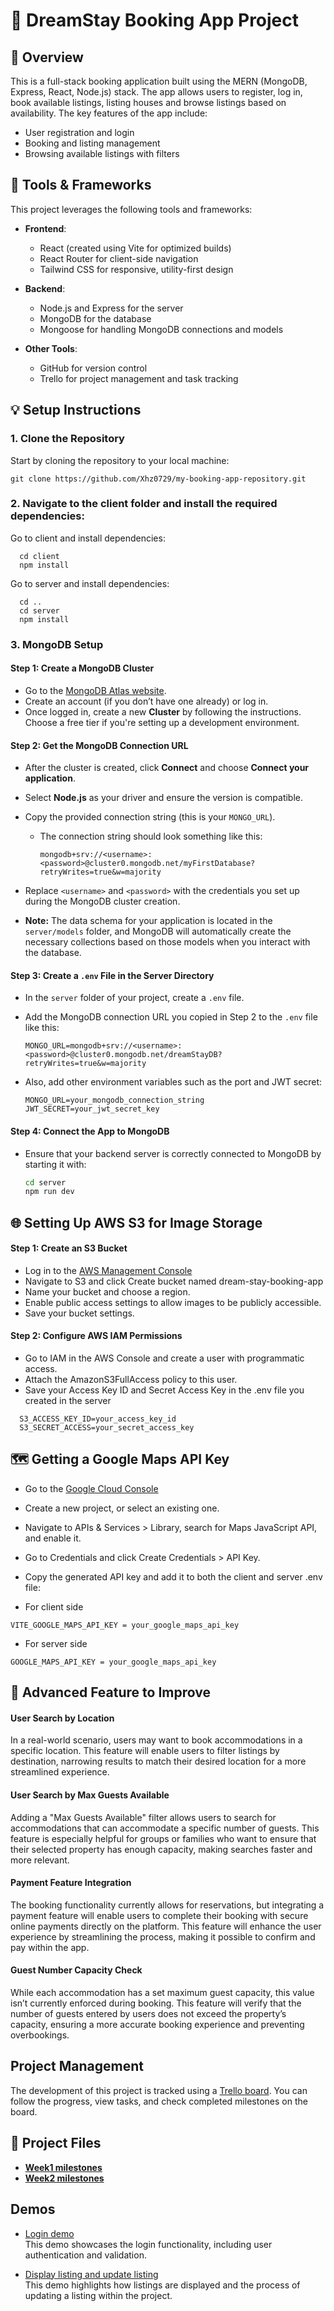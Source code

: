 # 🏡 DreamStay Booking App Project

## 📌 Overview

This is a full-stack booking application built using the MERN (MongoDB, Express, React, Node.js) stack. The app allows users to register, log in, book available listings, listing houses and browse listings based on availability.
The key features of the app include:

- User registration and login
- Booking and listing management
- Browsing available listings with filters

## 🚀 Tools & Frameworks

This project leverages the following tools and frameworks:

- **Frontend**:

  - React (created using Vite for optimized builds)
  - React Router for client-side navigation
  - Tailwind CSS for responsive, utility-first design

- **Backend**:

  - Node.js and Express for the server
  - MongoDB for the database
  - Mongoose for handling MongoDB connections and models

- **Other Tools**:
  - GitHub for version control
  - Trello for project management and task tracking

## 💡 Setup Instructions

### 1. Clone the Repository

Start by cloning the repository to your local machine:

```
git clone https://github.com/Xhz0729/my-booking-app-repository.git
```

### 2. Navigate to the client folder and install the required dependencies:

Go to client and install dependencies:

```
  cd client
  npm install
```

Go to server and install dependencies:

```
  cd ..
  cd server
  npm install
```

### 3. MongoDB Setup

#### Step 1: Create a MongoDB Cluster

- Go to the [MongoDB Atlas website](https://www.mongodb.com/cloud/atlas).
- Create an account (if you don’t have one already) or log in.
- Once logged in, create a new **Cluster** by following the instructions. Choose a free tier if you're setting up a development environment.

#### Step 2: Get the MongoDB Connection URL

- After the cluster is created, click **Connect** and choose **Connect your application**.
- Select **Node.js** as your driver and ensure the version is compatible.
- Copy the provided connection string (this is your `MONGO_URL`).
  - The connection string should look something like this:
    ```
    mongodb+srv://<username>:<password>@cluster0.mongodb.net/myFirstDatabase?retryWrites=true&w=majority
    ```
- Replace `<username>` and `<password>` with the credentials you set up during the MongoDB cluster creation.

- **Note:** The data schema for your application is located in the `server/models` folder, and MongoDB will automatically create the necessary collections based on those models when you interact with the database.

#### Step 3: Create a `.env` File in the Server Directory

- In the `server` folder of your project, create a `.env` file.
- Add the MongoDB connection URL you copied in Step 2 to the `.env` file like this:

  ```env
  MONGO_URL=mongodb+srv://<username>:<password>@cluster0.mongodb.net/dreamStayDB?retryWrites=true&w=majority
  ```

- Also, add other environment variables such as the port and JWT secret:
  ```env
  MONGO_URL=your_mongodb_connection_string
  JWT_SECRET=your_jwt_secret_key
  ```

#### Step 4: Connect the App to MongoDB

- Ensure that your backend server is correctly connected to MongoDB by starting it with:
  ```bash
  cd server
  npm run dev
  ```

## 🌐 Setting Up AWS S3 for Image Storage

#### Step 1: Create an S3 Bucket

- Log in to the [AWS Management Console](https://aws.amazon.com/console/)
- Navigate to S3 and click Create bucket named dream-stay-booking-app
- Name your bucket and choose a region.
- Enable public access settings to allow images to be publicly accessible.
- Save your bucket settings.

#### Step 2: Configure AWS IAM Permissions

- Go to IAM in the AWS Console and create a user with programmatic access.
- Attach the AmazonS3FullAccess policy to this user.
- Save your Access Key ID and Secret Access Key in the .env file you created in the server

```
  S3_ACCESS_KEY_ID=your_access_key_id
  S3_SECRET_ACCESS=your_secret_access_key

```

## 🗺️ Getting a Google Maps API Key

- Go to the [Google Cloud Console](https://developers.google.com/maps)

- Create a new project, or select an existing one.

- Navigate to APIs & Services > Library, search for Maps JavaScript API, and enable it.

- Go to Credentials and click Create Credentials > API Key.

- Copy the generated API key and add it to both the client and server .env file:

- For client side

```
VITE_GOOGLE_MAPS_API_KEY = your_google_maps_api_key

```

- For server side

```
GOOGLE_MAPS_API_KEY = your_google_maps_api_key

```

## 🎯 Advanced Feature to Improve

#### User Search by Location

In a real-world scenario, users may want to book accommodations in a specific location. This feature will enable users to filter listings by destination, narrowing results to match their desired location for a more streamlined experience.

#### User Search by Max Guests Available

Adding a "Max Guests Available" filter allows users to search for accommodations that can accommodate a specific number of guests. This feature is especially helpful for groups or families who want to ensure that their selected property has enough capacity, making searches faster and more relevant.

#### Payment Feature Integration

The booking functionality currently allows for reservations, but integrating a payment feature will enable users to complete their booking with secure online payments directly on the platform. This feature will enhance the user experience by streamlining the process, making it possible to confirm and pay within the app.

#### Guest Number Capacity Check

While each accommodation has a set maximum guest capacity, this value isn’t currently enforced during booking. This feature will verify that the number of guests entered by users does not exceed the property’s capacity, ensuring a more accurate booking experience and preventing overbookings.

## Project Management

The development of this project is tracked using a [Trello board](https://trello.com/invite/b/670feb7f0c9ba7d89c54cb48/ATTI7a52d3b4a19fbdafec91207eacbcbe8bE2C939D1/dream-stay-app). You can follow the progress, view tasks, and check completed milestones on the board.

## 📝 Project Files

- [**Week1 milestones**](https://drive.google.com/file/d/1A3c7h4risHmuV2zdmPI0CuuQ0HCevnTW/view?usp=drive_link)
- [**Week2 milestones**](https://drive.google.com/file/d/1X8oT2NnThrvMiiPUO1wk9VXDn-HKh8T5/view?usp=drive_link)

## Demos

- [Login demo](https://drive.google.com/file/d/1Jk5VPj5gZxBGyxaFnbieTodeHBYdYzdc/view?usp=drive_link)  
  This demo showcases the login functionality, including user authentication and validation.

- [Display listing and update listing](https://drive.google.com/file/d/18AO5WxLZGJIdmP6FfKx-mdhG3D24fzQS/view?usp=drive_link)  
  This demo highlights how listings are displayed and the process of updating a listing within the project.
